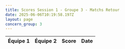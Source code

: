 ```yaml
---
title: Scores Session 1 - Groupe 3 - Matchs Retour
date: 2025-06-06T10:19:58.197Z
layout: page
concern_group: 3
---
```




| Équipe 1 | Équipe 2 | Score | Date |
|----------|----------|-------|------|

